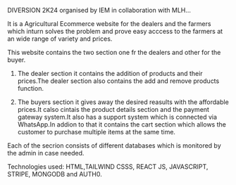 DIVERSION 2K24 organised by IEM in collaboration with MLH...

It is a Agricultural Ecommerce website for the dealers and the farmers 
which inturn solves the problem and prove easy acccess to the farmers at an wide range of variety 
and prices.

This website contains the two section one fr the dealers and other for the buyer.
1. The dealer section it contains the addition of products and their prices.The dealer section also contains the add and remove products function.
   
2. The buyers section it gives away the desired reasults with the affordable prices.It calso cintais the product details section and the payment gateway system.It also has a support system which is connected via WhatsApp.In addion to that it contains the cart section which allows the customer to purchase multiple items at the same time.

Each of the secrion consists of different databases which is monitored by the admin in case needed.

Technologies used:
HTML,TAILWIND CSSS, REACT JS, JAVASCRIPT, STRIPE, MONGODB and AUTH0.
